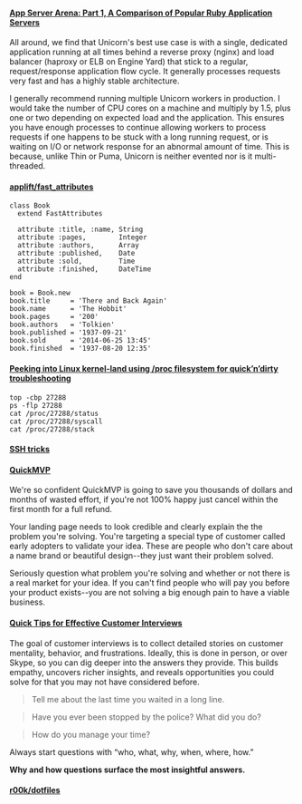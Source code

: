 #### [App Server Arena: Part 1, A Comparison of Popular Ruby Application Servers](https://blog.engineyard.com/2014/ruby-app-server-arena-pt1)

All around, we find that Unicorn's best use case is with a single, dedicated application running at all times behind a reverse proxy (nginx) and load balancer (haproxy or ELB on Engine Yard) that stick to a regular, request/response application flow cycle. It generally processes requests very fast and has a highly stable architecture.

I generally recommend running multiple Unicorn workers in production. I would take the number of CPU cores on a machine and multiply by 1.5, plus one or two depending on expected load and the application. This ensures you have enough processes to continue allowing workers to process requests if one happens to be stuck with a long running request, or is waiting on I/O or network response for an abnormal amount of time. This is because, unlike Thin or Puma, Unicorn is neither evented nor is it multi-threaded.

#### [applift/fast_attributes](https://github.com/applift/fast_attributes)

```
class Book
  extend FastAttributes

  attribute :title, :name, String
  attribute :pages,        Integer
  attribute :authors,      Array
  attribute :published,    Date
  attribute :sold,         Time
  attribute :finished,     DateTime
end

book = Book.new
book.title     = 'There and Back Again'
book.name      = 'The Hobbit'
book.pages     = '200'
book.authors   = 'Tolkien'
book.published = '1937-09-21'
book.sold      = '2014-06-25 13:45'
book.finished  = '1937-08-20 12:35'
```

#### [Peeking into Linux kernel-land using /proc filesystem for quick’n’dirty troubleshooting](http://blog.tanelpoder.com/2013/02/21/peeking-into-linux-kernel-land-using-proc-filesystem-for-quickndirty-troubleshooting/)

```
top -cbp 27288
ps -flp 27288
cat /proc/27288/status
cat /proc/27288/syscall
cat /proc/27288/stack
```

#### [SSH tricks](http://serversforhackers.com/editions/2014/07/01/ssh-tricks/)

#### [QuickMVP](https://quickmvp.com/)

We're so confident QuickMVP is going to save you thousands of dollars and months of wasted effort, if you're not 100% happy just cancel within the first month for a full refund.

Your landing page needs to look credible and clearly explain the the problem you're solving. You're targeting a special type of customer called early adopters to validate your idea. These are people who don't care about a name brand or beautiful design--they just want their problem solved.

Seriously question what problem you're solving and whether or not there is a real market for your idea. If you can't find people who will pay you before your product exists--you are not solving a big enough pain to have a viable business.

#### [Quick Tips for Effective Customer Interviews](http://uxceo.com/post/80877539095/quick-tips-for-effective-customer-interviews)

The goal of customer interviews is to collect detailed stories on customer mentality, behavior, and frustrations. Ideally, this is done in person, or over Skype, so you can dig deeper into the answers they provide. This builds empathy, uncovers richer insights, and reveals opportunities you could solve for that you may not have considered before.

> Tell me about the last time you waited in a long line.

> Have you ever been stopped by the police? What did you do?

> How do you manage your time?

Always start questions with “who, what, why, when, where, how.” 

**Why and how questions surface the most insightful answers.**

#### [r00k/dotfiles](https://github.com/r00k/dotfiles)